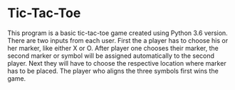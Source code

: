 # Tic-Tac-Toe


This program is a basic tic-tac-toe game created using Python 3.6 version. 
There are two inputs from each user. First the a player has to choose his or her marker, like either X or O. 
After player one chooses their marker, the second marker or symbol will be assigned automatically to the second player. Next they will have to choose the respective location where marker has to be placed. The player who aligns the three symbols first wins the game.
